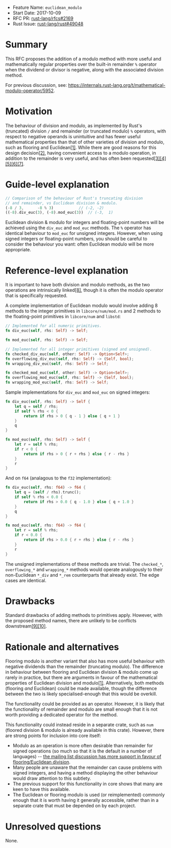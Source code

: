 - Feature Name: `euclidean_modulo`
- Start Date: 2017-10-09
- RFC PR: [rust-lang/rfcs#2169](https://github.com/rust-lang/rfcs/pull/2169)
- Rust Issue: [rust-lang/rust#49048](https://github.com/rust-lang/rust/issues/49048)

# Summary
[summary]: #summary

This RFC proposes the addition of a modulo method with more useful and mathematically regular properties over the built-in remainder `%` operator when the dividend or divisor is negative, along with the associated division method.

For previous discussion, see: https://internals.rust-lang.org/t/mathematical-modulo-operator/5952.

# Motivation
[motivation]: #motivation

The behaviour of division and modulo, as implemented by Rust's (truncated) division `/` and remainder (or truncated modulo) `%` operators, with respect to negative operands is unintuitive and has fewer useful mathematical properties than that of other varieties of division and modulo, such as flooring and Euclidean[[1]](https://dl.acm.org/citation.cfm?doid=128861.128862). While there are good reasons for this design decision[[2]](https://mail.mozilla.org/pipermail/rust-dev/2013-April/003786.html), having convenient access to a modulo operation, in addition to the remainder is very useful, and has often been requested[[3]](https://mail.mozilla.org/pipermail/rust-dev/2013-April/003680.html)[[4]](https://github.com/rust-lang/rust/issues/13909)[[5]](https://stackoverflow.com/questions/31210357/is-there-a-modulus-not-remainder-function-operation)[[6]](https://users.rust-lang.org/t/proper-modulo-support/903)[[7]](https://www.reddit.com/r/rust/comments/3yoo1q/remainder/).

# Guide-level explanation
[guide-level-explanation]: #guide-level-explanation

```rust
// Comparison of the behaviour of Rust's truncating division
// and remainder, vs Euclidean division & modulo.
(-8 / 3,      -8 % 3)           // (-2, -2)
((-8).div_euc(3), (-8).mod_euc(3))  // (-3,  1)
```
Euclidean division & modulo for integers and floating-point numbers will be achieved using the `div_euc` and `mod_euc` methods. The `%` operator has identical behaviour to `mod_euc` for unsigned integers. However, when using signed integers or floating-point numbers, you should be careful to consider the behaviour you want: often Euclidean modulo will be more appropriate.

# Reference-level explanation
[reference-level-explanation]: #reference-level-explanation

It is important to have both division and modulo methods, as the two operations are intrinsically linked[[8]](https://en.wikipedia.org/wiki/Modulo_operation), though it is often the modulo operator that is specifically requested.

A complete implementation of Euclidean modulo would involve adding 8 methods to the integer primitives in `libcore/num/mod.rs` and 2 methods to the floating-point primitives in `libcore/num` and `libstd`:
```rust
// Implemented for all numeric primitives.
fn div_euc(self, rhs: Self) -> Self;

fn mod_euc(self, rhs: Self) -> Self;

// Implemented for all integer primitives (signed and unsigned).
fn checked_div_euc(self, other: Self) -> Option<Self>;
fn overflowing_div_euc(self, rhs: Self) -> (Self, bool);
fn wrapping_div_euc(self, rhs: Self) -> Self;

fn checked_mod_euc(self, other: Self) -> Option<Self>;
fn overflowing_mod_euc(self, rhs: Self) -> (Self, bool);
fn wrapping_mod_euc(self, rhs: Self) -> Self;
```

Sample implementations for `div_euc` and `mod_euc` on signed integers:
```rust
fn div_euc(self, rhs: Self) -> Self {
    let q = self / rhs;
    if self % rhs < 0 {
        return if rhs > 0 { q - 1 } else { q + 1 }
    }
    q
}

fn mod_euc(self, rhs: Self) -> Self {
    let r = self % rhs;
    if r < 0 {
        return if rhs > 0 { r + rhs } else { r - rhs }
    }
    r
}
```
And on `f64` (analagous to the `f32` implementation):
```rust
fn div_euc(self, rhs: f64) -> f64 {
    let q = (self / rhs).trunc();
    if self % rhs < 0.0 {
        return if rhs > 0.0 { q - 1.0 } else { q + 1.0 }
    }
    q
}

fn mod_euc(self, rhs: f64) -> f64 {
    let r = self % rhs;
    if r < 0.0 {
        return if rhs > 0.0 { r + rhs } else { r - rhs }
    }
    r
}
```

The unsigned implementations of these methods are trivial.
The `checked_*`, `overflowing_*` and `wrapping_*` methods would operate analogously to their non-Euclidean `*_div` and `*_rem` counterparts that already exist. The edge cases are identical.

# Drawbacks
[drawbacks]: #drawbacks

Standard drawbacks of adding methods to primitives apply. However, with the proposed method names, there are unlikely to be conflicts downstream[[9]](https://github.com/search?q=div_euc+language%3ARust&type=Code&utf8=%E2%9C%93)[[10]](https://github.com/search?q=mod_euc+language%3ARust&type=Code&utf8=%E2%9C%93).

# Rationale and alternatives
[alternatives]: #alternatives

Flooring modulo is another variant that also has more useful behaviour with negative dividends than the remainder (truncating modulo). The difference in behaviour between flooring and Euclidean division & modulo come up rarely in practice, but there are arguments in favour of the mathematical properties of Euclidean division and modulo[[1]](https://dl.acm.org/citation.cfm?doid=128861.128862). Alternatively, both methods (flooring _and_ Euclidean) could be made available, though the difference between the two is likely specialised-enough that this would be overkill.

The functionality could be provided as an operator. However, it is likely that the functionality of remainder and modulo are small enough that it is not worth providing a dedicated operator for the method.

This functionality could instead reside in a separate crate, such as `num` (floored division & modulo is already available in this crate). However, there are strong points for inclusion into core itself:
- Modulo as an operation is more often desirable than remainder for signed operations (so much so that it is the default in a number of languages) -- [the mailing list discussion has more support in favour of flooring/Euclidean division](https://mail.mozilla.org/pipermail/rust-dev/2013-April/003687.html).
- Many people are unaware that the remainder can cause problems with signed integers, and having a method displaying the other behaviour would draw attention to this subtlety.
- The previous support for this functionality in core shows that many are keen to have this available.
- The Euclidean or flooring modulo is used (or reimplemented) commonly enough that it is worth having it generally accessible, rather than in a separate crate that must be depended on by each project.

# Unresolved questions
[unresolved]: #unresolved-questions

None.
